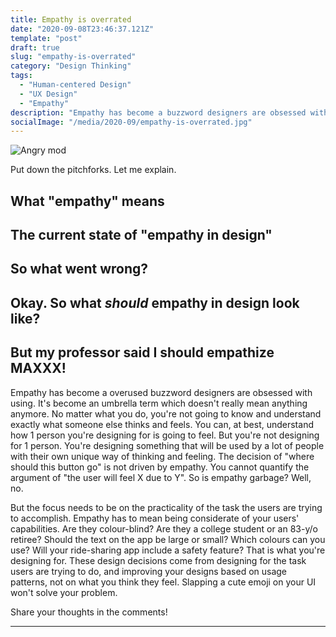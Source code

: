 ```yaml
---
title: Empathy is overrated
date: "2020-09-08T23:46:37.121Z"
template: "post"
draft: true
slug: "empathy-is-overrated"
category: "Design Thinking"
tags:
  - "Human-centered Design"
  - "UX Design"
  - "Empathy"
description: "Empathy has become a buzzword designers are obsessed with using, but ultimately doesn't really mean anything anymore. So, what DOES it mean?"
socialImage: "/media/2020-09/empathy-is-overrated.jpg"
---
```


![Angry mod](https://media.giphy.com/media/3oz8xsv9iipBDQdtQY/source.gif)

Put down the pitchforks. Let me explain.

## What "empathy" means

## The current state of "empathy in design"

## So what went wrong?

## Okay. So what _should_ empathy in design look like?

## But my professor said I should empathize MAXXX!

Empathy has become a overused buzzword designers are obsessed with using. 
It's become an umbrella term which doesn't really mean anything anymore.
No matter what you do, you're not going to know and understand exactly what someone else thinks and feels. 
You can, at best, understand how 1 person you're designing for is going to feel.
But you're not designing for 1 person. 
You're designing something that will be used by a lot of people with their own unique way of thinking and feeling. 
The decision of "where should this button go" is not driven by empathy. 
You cannot quantify the argument of "the user will feel X due to Y".
So is empathy garbage?
Well, no. 

But the focus needs to be on the practicality of the task the users are trying to accomplish. Empathy has to mean being considerate of your users' capabilities. 
Are they colour-blind? Are they a college student or an 83-y/o retiree? Should the text on the app be large or small? Which colours can you use? Will your ride-sharing app include a safety feature?
That is what you're designing for.
These design decisions come from designing for the task users are trying to do, and improving your designs based on usage patterns, not on what you think they feel.
Slapping a cute emoji on your UI won't solve your problem. 

Share your thoughts in the comments!

---